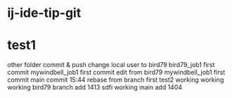 # ij-ide-tip-git
# test1
other folder commit & push
change local user to bird79
bird79_job1 first commit
mywindbell_job1 first commit
edit from bird79
mywindbell_job1 first commit
main commit 15:44
rebase from branch
first
test2
working
working
working bird79
branch add 1413
sdfi working
main add 1404
